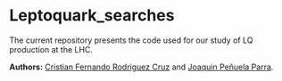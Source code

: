 # Leptoquark_searches
The current repository presents the code used for our study of LQ production at the LHC.

**Authors:** [Cristian Fernando Rodriguez Cruz](https://github.com/cfrc2694) and [Joaquin Peñuela Parra](https://github.com/Joacop16).
